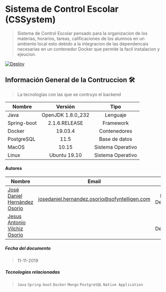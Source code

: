 
# Sistema de Control Escolar (CSSystem)
> Sistema de Control Escolar pensado para la organizacion de los materias, horarios, tareas, calificaciones de los alumnos en un ambiente local esto debido a la integracion de las dependencais necesarias en un contenedor Docker que permite la facil instalacion y ejeucion.


[![Deploy](https://www.herokucdn.com/deploy/button.svg)](https://backend-school-control.herokuapp.com/api/test/status/)

## Información General de la Contruccion 🛠️
> La tecnologias con las que se contruyo el backend

| Nombre        | Versión       | Tipo  |
| ------------- |:-------------:| :-----:|
| Java | OpenJDK 1.8.0_232 | Lenguaje |
| Spring-boot | 2.1.6.RELEASE | Framework |
| Docker | 19.03.4 | Contenedores |
| PostgreSQL | 11.5 | Base de datos  |
| MacOS | 10.15 | Sistema Operativo |
| Linux | Ubuntu 19.10 | Sistema Operativo |

#### Autores

| Nombre        | Email       | Rol  |
| ------------- |:-------------:| :-----:|
| [José Daniel Hernández Osorio]()| josedaniel.hernandez.osorio@sofyntelligen.com | FullStack Development |
| [Jesus Antonio Vilchiz Osorio]()| | Backend Development |


##### Fecha del documento
> 11-11-2019


##### Tecnologías relacionadas
>  `Java` `Spring-boot` `Docker` `Mongo` `PostgreSQL` `Native Application`
